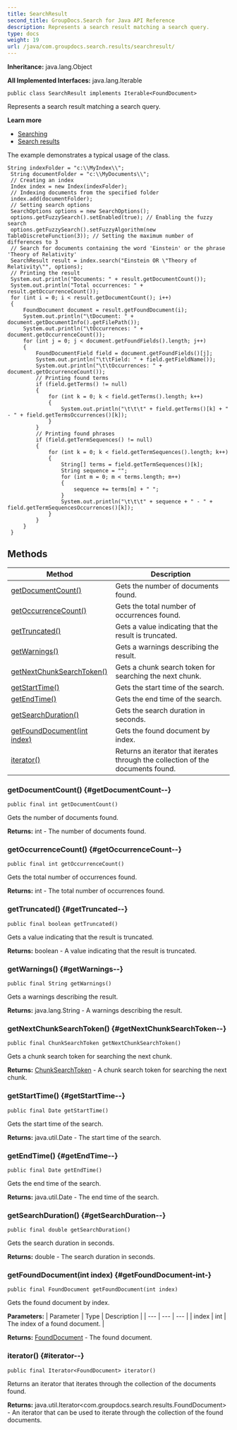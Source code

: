 ```yaml
---
title: SearchResult
second_title: GroupDocs.Search for Java API Reference
description: Represents a search result matching a search query.
type: docs
weight: 19
url: /java/com.groupdocs.search.results/searchresult/
---
```

**Inheritance:**
java.lang.Object

**All Implemented Interfaces:**
java.lang.Iterable
```
public class SearchResult implements Iterable<FoundDocument>
```

Represents a search result matching a search query.

**Learn more**

 *  [Searching][]
 *  [Search results][]

The example demonstrates a typical usage of the class.

```
String indexFolder = "c:\\MyIndex\\";
 String documentFolder = "c:\\MyDocuments\\";
 // Creating an index
 Index index = new Index(indexFolder);
 // Indexing documents from the specified folder
 index.add(documentFolder);
 // Setting search options
 SearchOptions options = new SearchOptions();
 options.getFuzzySearch().setEnabled(true); // Enabling the fuzzy search
 options.getFuzzySearch().setFuzzyAlgorithm(new TableDiscreteFunction(3)); // Setting the maximum number of differences to 3
 // Search for documents containing the word 'Einstein' or the phrase 'Theory of Relativity'
 SearchResult result = index.search("Einstein OR \"Theory of Relativity\"", options);
 // Printing the result
 System.out.println("Documents: " + result.getDocumentCount());
 System.out.println("Total occurrences: " + result.getOccurrenceCount());
 for (int i = 0; i < result.getDocumentCount(); i++)
 {
     FoundDocument document = result.getFoundDocument(i);
     System.out.println("\tDocument: " + document.getDocumentInfo().getFilePath());
     System.out.println("\tOccurrences: " + document.getOccurrenceCount());
     for (int j = 0; j < document.getFoundFields().length; j++)
     {
         FoundDocumentField field = document.getFoundFields()[j];
         System.out.println("\t\tField: " + field.getFieldName());
         System.out.println("\t\tOccurrences: " + document.getOccurrenceCount());
         // Printing found terms
         if (field.getTerms() != null)
         {
             for (int k = 0; k < field.getTerms().length; k++)
             {
                 System.out.println("\t\t\t" + field.getTerms()[k] + " - " + field.getTermsOccurrences()[k]);
             }
         }
         // Printing found phrases
         if (field.getTermSequences() != null)
         {
             for (int k = 0; k < field.getTermSequences().length; k++)
             {
                 String[] terms = field.getTermSequences()[k];
                 String sequence = "";
                 for (int m = 0; m < terms.length; m++)
                 {
                     sequence += terms[m] + " ";
                 }
                 System.out.println("\t\t\t" + sequence + " - " + field.getTermSequencesOccurrences()[k]);
             }
         }
     }
 }
```


[Searching]: https://docs.groupdocs.com/display/searchjava/Searching
[Search results]: https://docs.groupdocs.com/display/searchjava/Search+results
## Methods

| Method | Description |
| --- | --- |
| [getDocumentCount()](#getDocumentCount--) | Gets the number of documents found. |
| [getOccurrenceCount()](#getOccurrenceCount--) | Gets the total number of occurrences found. |
| [getTruncated()](#getTruncated--) | Gets a value indicating that the result is truncated. |
| [getWarnings()](#getWarnings--) | Gets a warnings describing the result. |
| [getNextChunkSearchToken()](#getNextChunkSearchToken--) | Gets a chunk search token for searching the next chunk. |
| [getStartTime()](#getStartTime--) | Gets the start time of the search. |
| [getEndTime()](#getEndTime--) | Gets the end time of the search. |
| [getSearchDuration()](#getSearchDuration--) | Gets the search duration in seconds. |
| [getFoundDocument(int index)](#getFoundDocument-int-) | Gets the found document by index. |
| [iterator()](#iterator--) | Returns an iterator that iterates through the collection of the documents found. |
### getDocumentCount() {#getDocumentCount--}
```
public final int getDocumentCount()
```


Gets the number of documents found.

**Returns:**
int - The number of documents found.
### getOccurrenceCount() {#getOccurrenceCount--}
```
public final int getOccurrenceCount()
```


Gets the total number of occurrences found.

**Returns:**
int - The total number of occurrences found.
### getTruncated() {#getTruncated--}
```
public final boolean getTruncated()
```


Gets a value indicating that the result is truncated.

**Returns:**
boolean - A value indicating that the result is truncated.
### getWarnings() {#getWarnings--}
```
public final String getWarnings()
```


Gets a warnings describing the result.

**Returns:**
java.lang.String - A warnings describing the result.
### getNextChunkSearchToken() {#getNextChunkSearchToken--}
```
public final ChunkSearchToken getNextChunkSearchToken()
```


Gets a chunk search token for searching the next chunk.

**Returns:**
[ChunkSearchToken](../../com.groupdocs.search.common/chunksearchtoken) - A chunk search token for searching the next chunk.
### getStartTime() {#getStartTime--}
```
public final Date getStartTime()
```


Gets the start time of the search.

**Returns:**
java.util.Date - The start time of the search.
### getEndTime() {#getEndTime--}
```
public final Date getEndTime()
```


Gets the end time of the search.

**Returns:**
java.util.Date - The end time of the search.
### getSearchDuration() {#getSearchDuration--}
```
public final double getSearchDuration()
```


Gets the search duration in seconds.

**Returns:**
double - The search duration in seconds.
### getFoundDocument(int index) {#getFoundDocument-int-}
```
public final FoundDocument getFoundDocument(int index)
```


Gets the found document by index.

**Parameters:**
| Parameter | Type | Description |
| --- | --- | --- |
| index | int | The index of a found document. |

**Returns:**
[FoundDocument](../../com.groupdocs.search.results/founddocument) - The found document.
### iterator() {#iterator--}
```
public final Iterator<FoundDocument> iterator()
```


Returns an iterator that iterates through the collection of the documents found.

**Returns:**
java.util.Iterator<com.groupdocs.search.results.FoundDocument> - An iterator that can be used to iterate through the collection of the found documents.
